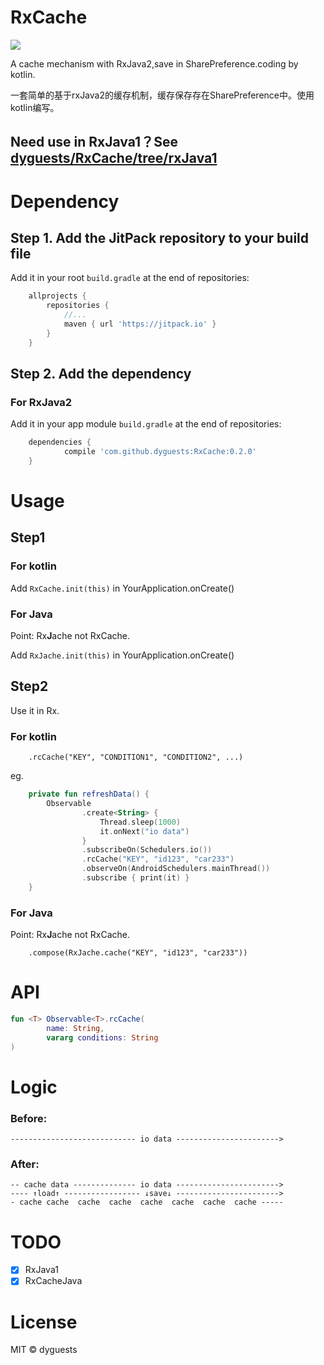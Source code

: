 # RxCache

[![](https://jitpack.io/v/dyguests/RxCache.svg)](https://jitpack.io/#dyguests/RxCache)

A cache mechanism with RxJava2,save in SharePreference.coding by kotlin.

一套简单的基于rxJava2的缓存机制，缓存保存存在SharePreference中。使用kotlin编写。

## Need use in RxJava1？See [dyguests/RxCache/tree/rxJava1](https://github.com/dyguests/RxCache/tree/rxJava1)

# Dependency

## Step 1. Add the JitPack repository to your build file

Add it in your root `build.gradle` at the end of repositories:

```groovy
    allprojects {
        repositories {
            //...
            maven { url 'https://jitpack.io' }
        }
    }
```

## Step 2. Add the dependency

### For RxJava2

Add it in your app module `build.gradle` at the end of repositories:

```groovy
    dependencies {
            compile 'com.github.dyguests:RxCache:0.2.0'
    }
```

# Usage

## Step1

### For kotlin

Add `RxCache.init(this)` in YourApplication.onCreate()

### For Java

Point: Rx**J**ache not RxCache.

Add `RxJache.init(this)` in YourApplication.onCreate()

## Step2

Use it in Rx.

### For kotlin

```
    .rcCache("KEY", "CONDITION1", "CONDITION2", ...)
```

eg.

```kotlin
    private fun refreshData() {
        Observable
                .create<String> {
                    Thread.sleep(1000)
                    it.onNext("io data")
                }
                .subscribeOn(Schedulers.io())
                .rcCache("KEY", "id123", "car233")
                .observeOn(AndroidSchedulers.mainThread())
                .subscribe { print(it) }
    }
```

### For Java

Point: Rx**J**ache not RxCache.

```
    .compose(RxJache.cache("KEY", "id123", "car233"))
```

# API

```kotlin
fun <T> Observable<T>.rcCache(
        name: String,
        vararg conditions: String
)
```

# Logic

### Before:

    ---------------------------- io data ----------------------->

### After:

    -- cache data -------------- io data ----------------------->
    ---- ↑load↑ ----------------- ↓save↓ ----------------------->
    - cache cache  cache  cache  cache  cache  cache  cache -----

# TODO

- [x] RxJava1
- [x] RxCacheJava

# License

MIT © dyguests